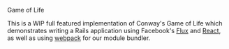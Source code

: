 Game of Life

This is a WIP full featured implementation of Conway's Game of Life which
demonstrates writing a Rails application using Facebook's [Flux][1] and
[React][2], as well as using [webpack][3] for our module bundler.

[1]: http://facebook.github.io/react/blog/2014/05/06/flux.html
[2]: http://facebook.github.io/react/index.html
[3]: http://webpack.github.io/
